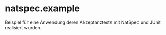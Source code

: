 natspec.example
===============

Beispiel für eine Anwendung deren Akzeptanztests mit NatSpec und JUnit realisiert wurden.
